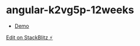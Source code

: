 # angular-k2vg5p-12weeks

- [Demo](https://angular-12weeks-countdown.stackblitz.io/)

[Edit on StackBlitz ⚡️](https://stackblitz.com/edit/angular-k2vg5p-12weeks)